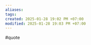 ```yaml
---
aliases: 
tags: 
created: 2025-01-28 19:02 PM +07:00
modified: 2025-01-28 19:03 PM +07:00
---
```

#quote 
